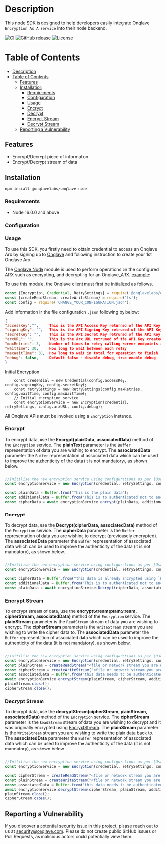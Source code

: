 # Description
This node SDK is designed to help developers easily integrate Onqlave `Encryption As A Service` into their node backend.

[![CI](https://img.shields.io/static/v1?label=CI&message=passing&color=green?style=plastic&logo=github)](https://github.com/onqlavelabs/onqlave-node/actions)
[![GitHub release](https://badge.fury.io/js/onqlave-node.svg)](https://www.npmjs.com/package/onqlave-node)
[![License](https://img.shields.io/github/license/onqlavelabs/onqlave-node)](https://github.com/onqlavelabs/onqlave-node/blob/main/LICENSE)


# Table of Contents

- [Description](#description)
- [Table of Contents](#table-of-contents)
	- [Features](#features)
	- [Installation](#installation)
		- [Requirements](#requirements)
		- [Configuration](#configuration)
		- [Usage](#usage)
		- [Encrypt](#encrypt)
		- [Decrypt](#decrypt)
		- [Encrypt Stream](#encrypt-stream)
		- [Decrypt Stream](#decrypt-stream)
	- [Reporting a Vulnerability](#reporting-a-vulnerability)


## Features

- Encrypt/Decrypt piece of information
- Encrypt/Decrypt stream of data

## Installation
```sh
npm install @onqlavelabs/onqlave-node

```
### Requirements
- Node 16.0.0 and above

### Configuration


### Usage

To use this SDK, you firstly need to obtain credential to access an Onqlave Arx by signing up to [Onqlave](https://onqlave.com) and following instruction to create your 1st Onqlave Arx.

The [Onqlave Node](https://github.com/onqlavelabs/onqlave-node) module is used to perform operations on the configured ARX such as encrypting, and decrypting for an Onqlave_ARX. [example](https://github.com/onqlavelabs/onqlave-node/blob/main/examples/index.js):

To use this module, the Onqlave client must first be initialized as follows.

```javascript
const {Encryption, Credential, RetrySettings} = require('@onqlavelabs/onqlave-node');
const {createReadStream, createWriteStream} = require('fs');
const config = require('CHANGE_YOUR_CONFIGURATION.json');

```
Add information in the file configuration `.json` following by below:

```json
{
"accessKey":"",		This is the API Access Key returned of the API Key created during setup. Keep in in a safe place.
"signingKey": "",	This is the API Signing Key retruned of the API Key created during setup. Keep in in a safe place.
"secretKey": "",	This is the API Secret Key retruned of the API Key created during setup. Keep in in a safe place.
"arxURL": "",		This is the Arx URL retruned of the API Key created during setup. Keep in in a safe place.
"maxRetries": 3,	Number of times to retry calling server endpoints in case of connection issue
"waitTime": 30,		How long to wait between each retry
"maxWaitTime": 30,	How long to wait in total for operation to finish
"debug": false,		Default false - disable debug, true enable debug
}
```
Initial Encryption
````node
    const credential = new Credential(config.accessKey, config.signingKey, config.secretKey);
    const retrySettings = new RetrySettings(config.maxRetries, config.waitTime, config.maxWaitTime);
    // Initial encryption service
    const encryptionService = new Encryption(credential, retrySettings, config.arxURL, config.debug);
````

All Onqlave APIs must be invoked using a `Encryption` instance.

### Encrypt

To encrypt data, use the **Encrypt(plainData, associatedData)** method of the `Encryption` service. The **plainText** parameter is the `Buffer` representation of data you are wishing to encrypt. The **associatedData** parameter the `Buffer` representation of associated data which can be used to improve the authenticity of the data (it is not mandatory), as shown below.

```javascript

//Initilise the new encryption service using configurations as per [Usage]
const encryptionService = new Encryption(credential, retrySettings, config.arxURL, config.debug);

const plainData = Buffer.from("This is the plain data");
const additionalData = Buffer.from("This is to authenticated not to encrypt");
const cipherData = await encryptionService.encrypt(plainData, additionalData);
```


### Decrypt
To decrypt data, use the **Decrypt(cipherData, associatedData)** method of the `Encryption` service. The **cipherData** parameter is the `Buffer` representation of data you are wishing to decrypt (previousely encrypted). The **associatedData** parameter the `Buffer` representation of associated data which can be used to improve the authenticity of the data (it is not mandatory), as shown below.

```javascript

//Initilise the new encryption service using configurations as per [Usage]
const encryptionService = new Encryption(credential, retrySettings, config.arxURL, config.debug);

const cipherData = Buffer.from("this data is already encrypted using `Encrypt` method")
const additionalData = Buffer.from("This is to authenticated not to encrypt"); //This can be an arbitrary piece of information you can use to for added security purpose.
const plainData = await encryptionService.Decrypt(cipherData, associatedData);
```

### Encrypt Stream

To encrypt stream of data, use the **encryptStream(plainStream, cipherStream, associatedData)** method of the `Encryption` service. The **plainStream** parameter is the `ReadStream` stream of data you are wishing to encrypt. The **cipherStream** parameter is the `WriteStream` stream you are wishing to write the cipher data to. The **associatedData** parameter the `Buffer` representation of associated data which can be used to improve the authenticity of the data (it is not mandatory), as shown below.


```javascript

//Initilise the new encryption service using configurations as per [Usage]
const encryptionService = new Encryption(credential, retrySettings, config.arxURL, config.debug);
const plainStream = createReadStream("<file or network stream you are wishing to encrypt>", { highWaterMark: 64 * 1024 });
const cipherStream = createWriteStream("<file or network stream you are whishing to stream the encrypted data to>", { encoding: 'binary' });
const associatedData = Buffer.from("this data needs to be authenticated, but not encrypted"); //This can be an arbitrary piece of information you can use to for added security purpose.
await encryptionService.encryptStream(plainStream, cipherStream, additionalData);
plainStream.close();
cipherStream.close();
```


### Decrypt Stream
To decrypt data, use the **decryptStream(cipherStream, plainStream, associatedData)** method of the `Encryption` service. The **cipherStream** parameter is the `ReadStream` stream of data you are wishing to decrypt and it was originally encrypted using [EncryptStream](#encrypt-stream). The **plainStream** parameter is the `WriteStream` stream you are wishing to write the plain data back to. The **associatedData** parameter the `Buffer` representation of associated data which can be used to improve the authenticity of the data (it is not mandatory), as shown below.

```javascript

//Initilise the new encryption service using configurations as per [Usage]
const encryptionService = new Encryption(credential, retrySettings, config.arxURL, config.debug);

const cipherStream = createReadStream("<file or network stream you are wishing to decrypt>", { encoding: 'binary' });
const plainStream = createWriteStream("<file or network stream you are whishing to stream the decrypted data to>", { highWaterMark: 64 * 1024 });
const associatedData = Buffer.from("this data needs to be authenticated, but not encrypted"); //This can be an arbitrary piece of information you can use to for added security purpose.
await encryptionService.decryptStream(cipherStream, plainStream, additionalData);
plainStream.close();
cipherStream.close();
```

## Reporting a Vulnerability

If you discover a potential security issue in this project, please reach out to us at security@onqlave.com. Please do not create public GitHub issues or Pull Requests, as malicious actors could potentially view them.